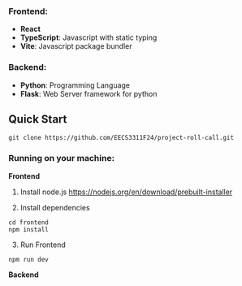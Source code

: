### Frontend:

- **React**
- **TypeScript**: Javascript with static typing
- **Vite**: Javascript package bundler

### Backend:

- **Python**: Programming Language
- **Flask**: Web Server framework for python

## Quick Start
```
git clone https://github.com/EECS3311F24/project-roll-call.git
```

### Running on your machine:

**Frontend**

1. Install node.js https://nodejs.org/en/download/prebuilt-installer

2. Install dependencies
```
cd frontend
npm install
```

3. Run Frontend

```
npm run dev
```


**Backend**

